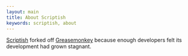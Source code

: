 ```yaml
---
layout: main
title: About Scriptish
keywords: scriptish, about
---
```


[Scriptish] forked off [Greasemonkey] because enough developers felt
its development had grown stagnant.

[Scriptish]:https://github.com/scriptish/scriptish
[Greasemonkey]:https://github.com/greasemonkey/greasemonkey
